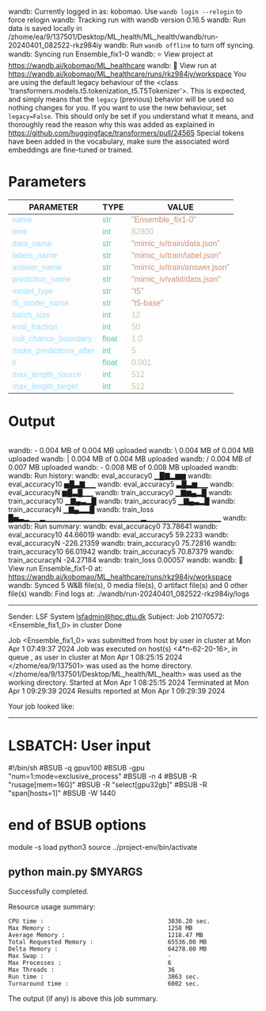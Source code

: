 wandb: Currently logged in as: kobomao. Use `wandb login --relogin` to force relogin
wandb: Tracking run with wandb version 0.16.5
wandb: Run data is saved locally in /zhome/ea/9/137501/Desktop/ML_health/ML_health/wandb/run-20240401_082522-rkz984iy
wandb: Run `wandb offline` to turn off syncing.
wandb: Syncing run Ensemble_fix1-0
wandb: ⭐️ View project at https://wandb.ai/kobomao/ML_healthcare
wandb: 🚀 View run at https://wandb.ai/kobomao/ML_healthcare/runs/rkz984iy/workspace
You are using the default legacy behaviour of the <class 'transformers.models.t5.tokenization_t5.T5Tokenizer'>. This is expected, and simply means that the `legacy` (previous) behavior will be used so nothing changes for you. If you want to use the new behaviour, set `legacy=False`. This should only be set if you understand what it means, and thoroughly read the reason why this was added as explained in https://github.com/huggingface/transformers/pull/24565
Special tokens have been added in the vocabulary, make sure the associated word embeddings are fine-tuned or trained.

<style>
c { color: #9cdcfe; font-family: 'Verdana', sans-serif;} /* VARIABLE */
d { color: #4EC9B0; font-family: 'Verdana', sans-serif;} /* CLASS */
e { color: #569cd6; font-family: 'Verdana', sans-serif;} /* BOOL */
f { color: #b5cea8; font-family: 'Verdana', sans-serif;} /* NUMBERS */
j { color: #ce9178; font-family: 'Verdana', sans-serif;} /* STRING */
k { font-family: 'Verdana', sans-serif;} /* SYMBOLS */
</style>

# Parameters

| PARAMETER         | TYPE              | VALUE             |
|-------------------|-------------------|-------------------|
| <c>name</c>       | <d>str</d>        | <j>"Ensemble_fix1-0"</j> |
| <c>time</c>       | <d>int</d>        | <f>82800</f>      |
| <c>data_name</c>  | <d>str</d>        | <j>"mimic_iv/train/data.json"</j> |
| <c>labels_name</c>| <d>str</d>        | <j>"mimic_iv/train/label.json"</j> |
| <c>answer_name</c>| <d>str</d>        | <j>"mimic_iv/train/answer.json"</j> |
| <c>prediction_name</c>| <d>str</d>        | <j>"mimic_iv/valid/data.json"</j> |
| <c>model_type</c> | <d>str</d>        | <j>"t5"</j>       |
| <c>t5_model_name</c>| <d>str</d>        | <j>"t5-base"</j>  |
| <c>batch_size</c> | <d>int</d>        | <f>12</f>         |
| <c>eval_fraction</c>| <d>int</d>        | <f>50</f>         |
| <c>null_chance_boundary</c>| <d>float</d>      | <f>1.0</f>        |
| <c>make_predictions_after</c>| <d>int</d>        | <f>5</f>          |
| <c>lr</c>         | <d>float</d>      | <f>0.001</f>      |
| <c>max_length_source</c>| <d>int</d>        | <f>512</f>        |
| <c>max_length_target</c>| <d>int</d>        | <f>512</f>        |

# Output

```
```
wandb: - 0.004 MB of 0.004 MB uploadedwandb: \ 0.004 MB of 0.004 MB uploadedwandb: | 0.004 MB of 0.004 MB uploadedwandb: / 0.004 MB of 0.007 MB uploadedwandb: - 0.008 MB of 0.008 MB uploadedwandb: 
wandb: Run history:
wandb:   eval_accuracy0 ▁█▇▂▆▆
wandb:  eval_accuracy10 ▅█▃▇▁▁
wandb:   eval_accuracy5 ▃█▃▆▁▁
wandb:   eval_accuracyN ▆█▃█▁▁
wandb:  train_accuracy0 ▁▇▆▄▂█
wandb: train_accuracy10 ▁▇▄▃▂█
wandb:  train_accuracy5 ▁▇▄▃▂█
wandb:  train_accuracyN ▁▇▄▂▂█
wandb:       train_loss █▅▃▂▁▁▂▁▁▁▁▁▁▁▁▁▁▁▁▁▁▁▁▁▁▂▁▁▁▁▁▁▁▁▁▁▁▁▁▁
wandb: 
wandb: Run summary:
wandb:   eval_accuracy0 73.78641
wandb:  eval_accuracy10 44.66019
wandb:   eval_accuracy5 59.2233
wandb:   eval_accuracyN -226.21359
wandb:  train_accuracy0 75.72816
wandb: train_accuracy10 66.01942
wandb:  train_accuracy5 70.87379
wandb:  train_accuracyN -24.27184
wandb:       train_loss 0.00057
wandb: 
wandb: 🚀 View run Ensemble_fix1-0 at: https://wandb.ai/kobomao/ML_healthcare/runs/rkz984iy/workspace
wandb: Synced 5 W&B file(s), 0 media file(s), 0 artifact file(s) and 0 other file(s)
wandb: Find logs at: ./wandb/run-20240401_082522-rkz984iy/logs

------------------------------------------------------------
Sender: LSF System <lsfadmin@hpc.dtu.dk>
Subject: Job 21070572: <Ensemble_fix1_0> in cluster <dcc> Done

Job <Ensemble_fix1_0> was submitted from host <n-62-30-1> by user <s183914> in cluster <dcc> at Mon Apr  1 07:49:37 2024
Job was executed on host(s) <4*n-62-20-16>, in queue <gpuv100>, as user <s183914> in cluster <dcc> at Mon Apr  1 08:25:15 2024
</zhome/ea/9/137501> was used as the home directory.
</zhome/ea/9/137501/Desktop/ML_health/ML_health> was used as the working directory.
Started at Mon Apr  1 08:25:15 2024
Terminated at Mon Apr  1 09:29:39 2024
Results reported at Mon Apr  1 09:29:39 2024

Your job looked like:

------------------------------------------------------------
# LSBATCH: User input
#!/bin/sh
#BSUB -q gpuv100
#BSUB -gpu "num=1:mode=exclusive_process"
#BSUB -n 4
#BSUB -R "rusage[mem=16G]"
#BSUB -R "select[gpu32gb]"
#BSUB -R "span[hosts=1]"
#BSUB -W 1440
# end of BSUB options
module -s load python3
source ../project-env/bin/activate

python main.py $MYARGS
------------------------------------------------------------

Successfully completed.

Resource usage summary:

    CPU time :                                   3836.20 sec.
    Max Memory :                                 1258 MB
    Average Memory :                             1218.47 MB
    Total Requested Memory :                     65536.00 MB
    Delta Memory :                               64278.00 MB
    Max Swap :                                   -
    Max Processes :                              6
    Max Threads :                                36
    Run time :                                   3863 sec.
    Turnaround time :                            6002 sec.

The output (if any) is above this job summary.


